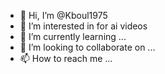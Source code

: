 - 👋 Hi, I’m @Kboul1975
- 👀 I’m interested in for ai videos
- 🌱 I’m currently learning ...
- 💞️ I’m looking to collaborate on ...
- 📫 How to reach me ...

<!---
Kboul1975/Kboul1975 is a ✨ special ✨ repository because its `README.md` (this file) appears on your GitHub profile.
You can click the Preview link to take a look at your changes.
--->
